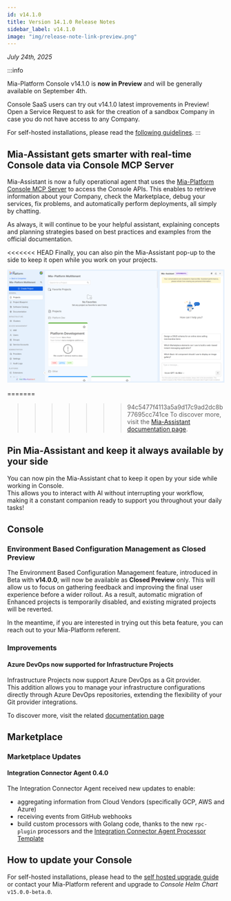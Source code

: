 ```yaml
---
id: v14.1.0
title: Version 14.1.0 Release Notes
sidebar_label: v14.1.0
image: "img/release-note-link-preview.png"
---
```


_July 24th, 2025_

:::info

Mia-Platform Console v14.1.0 is **now in Preview** and will be generally available on September 4th.

Console SaaS users can try out v14.1.0 latest improvements in Preview! Open a Service Request to ask for the creation of a sandbox Company in case you do not have access to any Company.

For self-hosted installations, please read the [following guidelines](#how-to-update-your-console).
:::

## Mia-Assistant gets smarter with real-time Console data via Console MCP Server

Mia-Assistant is now a fully operational agent that uses the [Mia-Platform Console MCP Server](https://github.com/mia-platform/console-mcp-server) to access the Console APIs. This enables to retrieve information about your Company, check the Marketplace, debug your services, fix problems, and automatically perform deployments, all simply by chatting.

As always, it will continue to be your helpful assistant, explaining concepts and planning strategies based on best practices and examples from the official documentation.

<<<<<<< HEAD
Finally, you can also pin the Mia-Assistant pop-up to the side to keep it open while you work on your projects.

![Mia-Assistant pinned to the right](img/pinned-assistant.png)

=======
>>>>>>> 94c5477f4113a5a9d17c9ad2dc8b77695cc741ce
To discover more, visit the [Mia-Assistant documentation page](/console/assistant/overview.md).

## Pin Mia-Assistant and keep it always available by your side

You can now pin the Mia-Assistant chat to keep it open by your side while working in Console.  
This allows you to interact with AI without interrupting your workflow, making it a constant companion ready to support you throughout your daily tasks!

## Console

### Environment Based Configuration Management as Closed Preview

The Environment Based Configuration Management feature, introduced in Beta with **v14.0.0**, will now be available as **Closed Preview** only.
This will allow us to focus on gathering feedback and improving the final user experience before a wider rollout. As a result, automatic migration of Enhanced projects is temporarily disabled, and existing migrated projects will be reverted.

In the meantime, if you are interested in trying out this beta feature, you can reach out to your Mia-Platform referent.

### Improvements

#### Azure DevOps now supported for Infrastructure Projects

Infrastructure Projects now support Azure DevOps as a Git provider.  
This addition allows you to manage your infrastructure configurations directly through Azure DevOps repositories, extending the flexibility of your Git provider integrations.

To discover more, visit the related [documentation page](/console/project-configuration/infrastructure-project.md)

## Marketplace

### Marketplace Updates

#### Integration Connector Agent 0.4.0

The Integration Connector Agent received new updates to enable:

- aggregating information from Cloud Vendors (specifically GCP, AWS and Azure)
- receiving events from GitHub webhooks
- build custom processors with Golang code, thanks to the new `rpc-plugin` processors and the [Integration Connector Agent Processor Template](https://github.com/mia-platform-marketplace/integration-connector-agent-processor)

## How to update your Console

For self-hosted installations, please head to the [self hosted upgrade guide](/infrastructure/self-hosted/installation-chart/100_how-to-upgrade.md) or contact your Mia-Platform referent and upgrade to _Console Helm Chart_ `v15.0.0-beta.0`.
